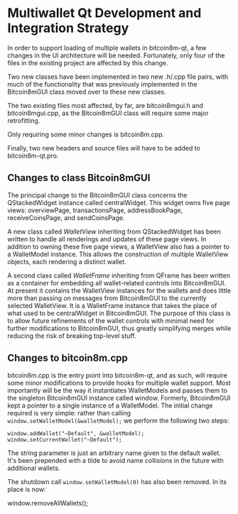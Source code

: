 Multiwallet Qt Development and Integration Strategy
===================================================

In order to support loading of multiple wallets in bitcoin8m-qt, a few changes in the UI architecture will be needed.
Fortunately, only four of the files in the existing project are affected by this change.

Two new classes have been implemented in two new .h/.cpp file pairs, with much of the functionality that was previously
implemented in the Bitcoin8mGUI class moved over to these new classes.

The two existing files most affected, by far, are bitcoin8mgui.h and bitcoin8mgui.cpp, as the Bitcoin8mGUI class will require
some major retrofitting.

Only requiring some minor changes is bitcoin8m.cpp.

Finally, two new headers and source files will have to be added to bitcoin8m-qt.pro.

Changes to class Bitcoin8mGUI
---------------------------
The principal change to the Bitcoin8mGUI class concerns the QStackedWidget instance called centralWidget.
This widget owns five page views: overviewPage, transactionsPage, addressBookPage, receiveCoinsPage, and sendCoinsPage.

A new class called *WalletView* inheriting from QStackedWidget has been written to handle all renderings and updates of
these page views. In addition to owning these five page views, a WalletView also has a pointer to a WalletModel instance.
This allows the construction of multiple WalletView objects, each rendering a distinct wallet.

A second class called *WalletFrame* inheriting from QFrame has been written as a container for embedding all wallet-related
controls into Bitcoin8mGUI. At present it contains the WalletView instances for the wallets and does little more than passing on messages
from Bitcoin8mGUI to the currently selected WalletView. It is a WalletFrame instance
that takes the place of what used to be centralWidget in Bitcoin8mGUI. The purpose of this class is to allow future
refinements of the wallet controls with minimal need for further modifications to Bitcoin8mGUI, thus greatly simplifying
merges while reducing the risk of breaking top-level stuff.

Changes to bitcoin8m.cpp
----------------------
bitcoin8m.cpp is the entry point into bitcoin8m-qt, and as such, will require some minor modifications to provide hooks for
multiple wallet support. Most importantly will be the way it instantiates WalletModels and passes them to the
singleton Bitcoin8mGUI instance called window. Formerly, Bitcoin8mGUI kept a pointer to a single instance of a WalletModel.
The initial change required is very simple: rather than calling `window.setWalletModel(&walletModel);` we perform the
following two steps:

	window.addWallet("~Default", &walletModel);
	window.setCurrentWallet("~Default");

The string parameter is just an arbitrary name given to the default wallet. It's been prepended with a tilde to avoid name collisions in the future with additional wallets.

The shutdown call `window.setWalletModel(0)` has also been removed. In its place is now:

window.removeAllWallets();
